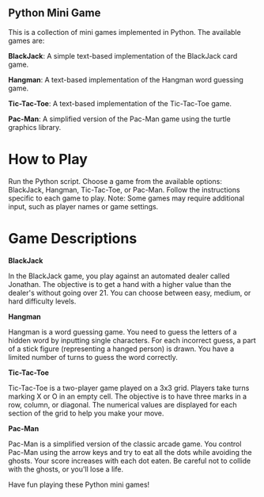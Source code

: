 ## Python Mini Game
This is a collection of mini games implemented in Python. The available games are:

**BlackJack**: A simple text-based implementation of the BlackJack card game.

**Hangman**: A text-based implementation of the Hangman word guessing game.

**Tic-Tac-Toe**: A text-based implementation of the Tic-Tac-Toe game.

**Pac-Man**: A simplified version of the Pac-Man game using the turtle graphics library.

# How to Play
Run the Python script.
Choose a game from the available options: BlackJack, Hangman, Tic-Tac-Toe, or Pac-Man.
Follow the instructions specific to each game to play.
Note: Some games may require additional input, such as player names or game settings.

# Game Descriptions

**BlackJack**

In the BlackJack game, you play against an automated dealer called Jonathan. The objective is to get a hand with a higher value than the dealer's without going over 21. You can choose between easy, medium, or hard difficulty levels.

**Hangman**

Hangman is a word guessing game. You need to guess the letters of a hidden word by inputting single characters. For each incorrect guess, a part of a stick figure (representing a hanged person) is drawn. You have a limited number of turns to guess the word correctly.

**Tic-Tac-Toe**

Tic-Tac-Toe is a two-player game played on a 3x3 grid. Players take turns marking X or O in an empty cell. The objective is to have three marks in a row, column, or diagonal. The numerical values are displayed for each section of the grid to help you make your move.

**Pac-Man**

Pac-Man is a simplified version of the classic arcade game. You control Pac-Man using the arrow keys and try to eat all the dots while avoiding the ghosts. Your score increases with each dot eaten. Be careful not to collide with the ghosts, or you'll lose a life.

Have fun playing these Python mini games!

